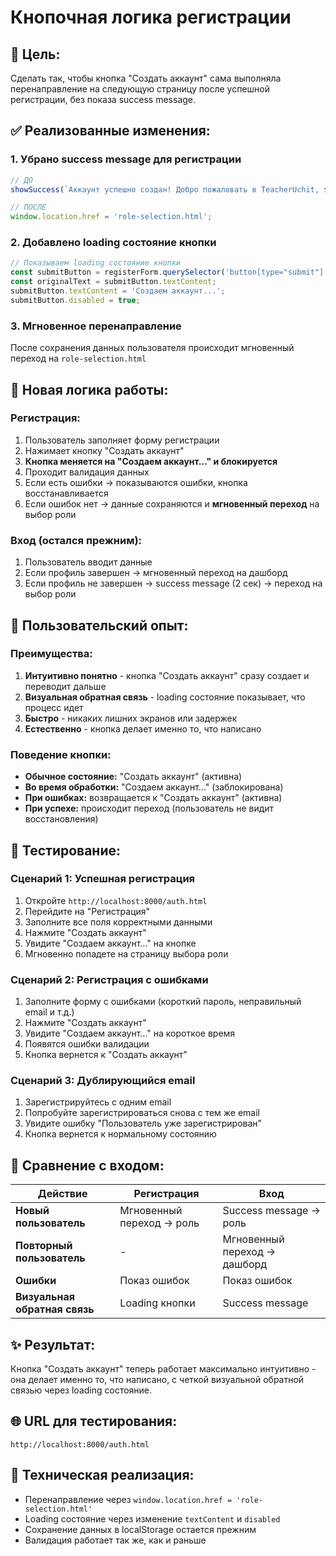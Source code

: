 # Кнопочная логика регистрации

## 🎯 **Цель:**
Сделать так, чтобы кнопка "Создать аккаунт" сама выполняла перенаправление на следующую страницу после успешной регистрации, без показа success message.

## ✅ **Реализованные изменения:**

### 1. **Убрано success message для регистрации**
```javascript
// ДО
showSuccess(`Аккаунт успешно создан! Добро пожаловать в TeacherUchit, ${name}! Перенаправляем к выбору роли...`, true);

// ПОСЛЕ  
window.location.href = 'role-selection.html';
```

### 2. **Добавлено loading состояние кнопки**
```javascript
// Показываем loading состояние кнопки
const submitButton = registerForm.querySelector('button[type="submit"]');
const originalText = submitButton.textContent;
submitButton.textContent = 'Создаем аккаунт...';
submitButton.disabled = true;
```

### 3. **Мгновенное перенаправление**
После сохранения данных пользователя происходит мгновенный переход на `role-selection.html`

## 🚀 **Новая логика работы:**

### **Регистрация:**
1. Пользователь заполняет форму регистрации
2. Нажимает кнопку "Создать аккаунт"
3. **Кнопка меняется на "Создаем аккаунт..." и блокируется**
4. Проходит валидация данных
5. Если есть ошибки → показываются ошибки, кнопка восстанавливается
6. Если ошибок нет → данные сохраняются и **мгновенный переход** на выбор роли

### **Вход (остался прежним):**
1. Пользователь вводит данные
2. Если профиль завершен → мгновенный переход на дашборд
3. Если профиль не завершен → success message (2 сек) → переход на выбор роли

## 📱 **Пользовательский опыт:**

### **Преимущества:**
1. **Интуитивно понятно** - кнопка "Создать аккаунт" сразу создает и переводит дальше
2. **Визуальная обратная связь** - loading состояние показывает, что процесс идет
3. **Быстро** - никаких лишних экранов или задержек
4. **Естественно** - кнопка делает именно то, что написано

### **Поведение кнопки:**
- **Обычное состояние:** "Создать аккаунт" (активна)
- **Во время обработки:** "Создаем аккаунт..." (заблокирована)
- **При ошибках:** возвращается к "Создать аккаунт" (активна)
- **При успехе:** происходит переход (пользователь не видит восстановления)

## 🧪 **Тестирование:**

### **Сценарий 1: Успешная регистрация**
1. Откройте `http://localhost:8000/auth.html`
2. Перейдите на "Регистрация"
3. Заполните все поля корректными данными
4. Нажмите "Создать аккаунт"
5. Увидите "Создаем аккаунт..." на кнопке
6. Мгновенно попадете на страницу выбора роли

### **Сценарий 2: Регистрация с ошибками**
1. Заполните форму с ошибками (короткий пароль, неправильный email и т.д.)
2. Нажмите "Создать аккаунт"
3. Увидите "Создаем аккаунт..." на короткое время
4. Появятся ошибки валидации
5. Кнопка вернется к "Создать аккаунт"

### **Сценарий 3: Дублирующийся email**
1. Зарегистрируйтесь с одним email
2. Попробуйте зарегистрироваться снова с тем же email
3. Увидите ошибку "Пользователь уже зарегистрирован"
4. Кнопка вернется к нормальному состоянию

## 🔄 **Сравнение с входом:**

| Действие | Регистрация | Вход |
|----------|-------------|------|
| **Новый пользователь** | Мгновенный переход → роль | Success message → роль |
| **Повторный пользователь** | - | Мгновенный переход → дашборд |
| **Ошибки** | Показ ошибок | Показ ошибок |
| **Визуальная обратная связь** | Loading кнопки | Success message |

## ✨ **Результат:**
Кнопка "Создать аккаунт" теперь работает максимально интуитивно - она делает именно то, что написано, с четкой визуальной обратной связью через loading состояние.

## 🌐 **URL для тестирования:**
`http://localhost:8000/auth.html`

## 🔧 **Техническая реализация:**
- Перенаправление через `window.location.href = 'role-selection.html'`
- Loading состояние через изменение `textContent` и `disabled`
- Сохранение данных в localStorage остается прежним
- Валидация работает так же, как и раньше